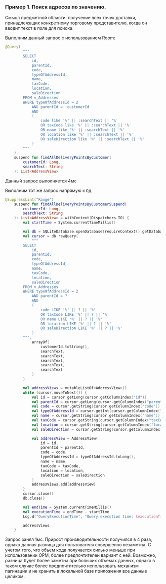 ###  Пример 1. Поиск адресов по значению.

Смысл предметной области: получение всех точек доставки, принадлежащих конкретному торговому представителю,
когда он вводит текст в поле для поиска.

Выполним данный запрос с использованием Room:
```kotlin
@Query(
        """
        SELECT 
            id,
            parentId,
            code,
            typeOfAddressId,
            name,
            taxCode,
            location,
            saleDirection
        FROM v_Addresses
        WHERE typeOfAddressId = 2
            AND parentId = :customerId
            AND
            (
                code like '%' || :searchText || '%'
                OR taxCode like '%' || :searchText || '%' 
                OR name like '%' || :searchText || '%' 
                OR location like '%' || :searchText || '%'
                OR saleDirection like '%' || :searchText || '%'
            )
        """
    )
    suspend fun findAllDeliveryPointsByCustomer(
        customerId: Long,
        searchText: String
    ): List<AddressView>
```
Данный запрос выполняется 4мс

Выполним тот же запрос напрямую к бд

```kotlin
@SuppressLint("Range")
    suspend fun findAllDeliveryPointsByCustomerSuspend(
        customerId: Long,
        searchText: String
    ): List<AddressView> = withContext(Dispatchers.IO) {
        val startTime = System.currentTimeMillis()

        val db = SQLiteDatabase.openDatabase(requireContext().getDatabasePath("AddressBook.db").absolutePath, null, SQLiteDatabase.OPEN_READONLY)
        val cursor = db.rawQuery(
            """
        SELECT 
            id,
            parentId,
            code,
            typeOfAddressId,
            name,
            taxCode,
            location,
            saleDirection
        FROM v_Addresses
        WHERE typeOfAddressId = 2
            AND parentId = ?
            AND
            (
                code LIKE '%' || ? || '%'
                OR taxCode LIKE '%' || ? || '%' 
                OR name LIKE '%' || ? || '%' 
                OR location LIKE '%' || ? || '%'
                OR saleDirection LIKE '%' || ? || '%'
            )
        """,
            arrayOf(
                customerId.toString(),
                searchText,
                searchText,
                searchText,
                searchText,
                searchText
            )
        )

        val addressViews = mutableListOf<AddressView>()
        while (cursor.moveToNext()) {
            val id = cursor.getLong(cursor.getColumnIndex("id"))
            val parentId = cursor.getLong(cursor.getColumnIndex("parentId"))
            val code = cursor.getString(cursor.getColumnIndex("code"))
            val typeOfAddressId = cursor.getInt(cursor.getColumnIndex("typeOfAddressId"))
            val name = cursor.getString(cursor.getColumnIndex("name"))
            val taxCode = cursor.getString(cursor.getColumnIndex("taxCode"))
            val location = cursor.getString(cursor.getColumnIndex("location"))
            val saleDirection = cursor.getString(cursor.getColumnIndex("saleDirection"))

            val addressView = AddressView(
                id = id,
                parentId = parentId,
                code = code,
                typeOfAddressId = typeOfAddressId.toLong(),
                name = name,
                taxCode = taxCode,
                location = location,
                saleDirection = saleDirection
            )
            addressViews.add(addressView)
        }
        cursor.close()
        db.close()

        val endTime = System.currentTimeMillis()
        val executionTime = endTime - startTime
        Log.d("QueryExecutionTime", "Query execution time: $executionTime ms")

        addressViews
    }
```

Запрос занял 1мс. Прирост производительности получился в 4 раза, однако данная разница для пользователя
совершенно незаметна. С учетом того, что объем кода получается сильно меньше при использовании ОРМ, более
предпочтителен вариант с ней. Возможно, разница будет более заметна при больших объемах данных, однако
в таком случае более предпочтительно использовать механизм пагинации и не хранить в локальной базе
приложения все данные целиком.
